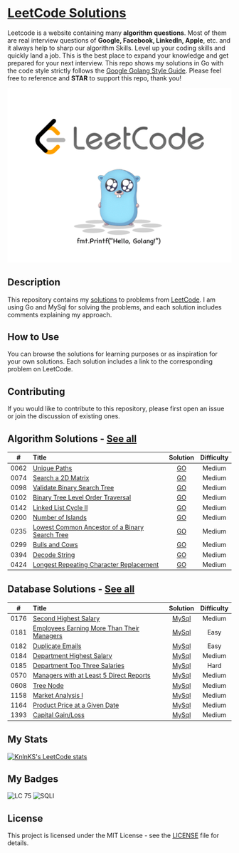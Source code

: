 # [LeetCode Solutions](https://github.com/sdimon13/leetCode)

Leetcode is a website containing many **algorithm questions**. Most of them are real interview questions of **Google,
Facebook,
LinkedIn, Apple**, etc. and it always help to sharp our algorithm Skills. Level up your coding skills and quickly land a
job. This is the best place to expand your knowledge and get prepared for your next interview. This repo shows my
solutions in Go with the code style strictly follows
the [Google Golang Style Guide](https://github.com/golang/go/wiki/CodeReviewComments). Please feel free to reference and
**STAR** to support this repo, thank you!

![logo](logo.png)

## Description

This repository contains my [solutions](https://leetcode.com/sdimon13/) to problems
from [LeetCode](https://leetcode.com/). I am using Go and MySql for
solving the
problems, and each solution includes comments explaining my approach.

## How to Use

You can browse the solutions for learning purposes or as inspiration for your own solutions. Each solution includes a
link to the corresponding problem on LeetCode.

## Contributing

If you would like to contribute to this repository, please first open an issue or join the discussion of existing ones.

## Algorithm Solutions - [See all](algorithms)

|  #   | Title                                                                                                                           |                            Solution                             | Difficulty |
|:----:|:--------------------------------------------------------------------------------------------------------------------------------|:---------------------------------------------------------------:|:----------:|
| 0062 | [Unique Paths](https://leetcode.com/problems/unique-paths/)                                                                     |                  [GO](algorithms/unique-paths)                  |   Medium   |
| 0074 | [Search a 2D Matrix](https://leetcode.com/problems/search-a-2d-matrix/)                                                         |               [GO](algorithms/search-a-2d-matrix)               |   Medium   |
| 0098 | [Validate Binary Search Tree](https://leetcode.com/problems/validate-binary-search-tree/)                                       |          [GO](algorithms/validate-binary-search-tree)           |   Medium   |
| 0102 | [ Binary Tree Level Order Traversal](https://leetcode.com/problems/binary-tree-level-order-traversal/)                          |       [GO](algorithms/binary-tree-level-order-traversal)        |   Medium   |
| 0142 | [Linked List Cycle II](https://leetcode.com/problems/linked-list-cycle-ii/)                                                     |              [GO](algorithms/linked-list-cycle-ii)              |   Medium   |
| 0200 | [Number of Islands](https://leetcode.com/problems/number-of-islands/)                                                           |               [GO](algorithms/number-of-islands)                |   Medium   |
| 0235 | [Lowest Common Ancestor of a Binary Search Tree](https://leetcode.com/problems/lowest-common-ancestor-of-a-binary-search-tree/) | [GO](algorithms/lowest-common-ancestor-of-a-binary-search-tree) |   Medium   |
| 0299 | [Bulls and Cows](https://leetcode.com/problems/bulls-and-cows/)                                                                 |                 [GO](algorithms/bulls-and-cows)                 |   Medium   |
| 0394 | [Decode String](https://leetcode.com/problems/decode-string/)                                                                   |                 [GO](algorithms/decode-string)                  |   Medium   |
| 0424 | [Longest Repeating Character Replacement](https://leetcode.com/problems/longest-repeating-character-replacement/)               |    [GO](algorithms/longest-repeating-character-replacement)     |   Medium   |

## Database Solutions - [See all](database)

|  #   | Title                                                                                                                   |                           Solution                           | Difficulty |
|:----:|:------------------------------------------------------------------------------------------------------------------------|:------------------------------------------------------------:|:----------:|
| 0176 | [Second Highest Salary](https://leetcode.com/problems/second-highest-salary/)                                           |           [MySql](database/second-highest-salary)            |   Medium   |
| 0181 | [Employees Earning More Than Their Managers](https://leetcode.com/problems/employees-earning-more-than-their-managers/) | [MySql](database/employees-earning-more-than-their-managers) |    Easy    |
| 0182 | [Duplicate Emails](https://leetcode.com/problems/duplicate-emails/)                                                     |              [MySql](database/duplicate-emails)              |    Easy    |
| 0184 | [Department Highest Salary](https://leetcode.com/problems/department-highest-salary/)                                   |         [MySql](database/department-highest-salary)          |   Medium   |
| 0185 | [Department Top Three Salaries](https://leetcode.com/problems/department-top-three-salaries/)                           |       [MySql](database/department-top-three-salaries)        |    Hard    |
| 0570 | [Managers with at Least 5 Direct Reports](https://leetcode.com/problems/managers-with-at-least-5-direct-reports/)       |  [MySql](database/managers-with-at-least-5-direct-reports)   |   Medium   |
| 0608 | [Tree Node](https://leetcode.com/problems/tree-node/)                                                                   |                 [MySql](database/tree-node)                  |   Medium   |
| 1158 | [Market Analysis I](https://leetcode.com/problems/market-analysis-i/)                                                   |             [MySql](database/market-analysis-i)              |   Medium   |
| 1164 | [Product Price at a Given Date](https://leetcode.com/problems/product-price-at-a-given-date/)                           |       [MySql](database/product-price-at-a-given-date)        |   Medium   |
| 1393 | [Capital Gain/Loss](https://leetcode.com/problems/capital-gainloss/)                                                    |              [MySql](database/capital-gainloss)              |   Medium   |

## My Stats

[![KnlnKS's LeetCode stats](https://leetcode-stats-six.vercel.app/?username=sdimon13)](https://github.com/KnlnKS/leetcode-stats)

## My Badges

![LC 75](https://assets.leetcode.com/static_assets/others/%E5%85%A5%E9%97%A8.gif)
![SQLI](https://assets.leetcode.com/static_assets/others/SQLI.gif)

## License

This project is licensed under the MIT License - see the [LICENSE](LICENSE) file for details.